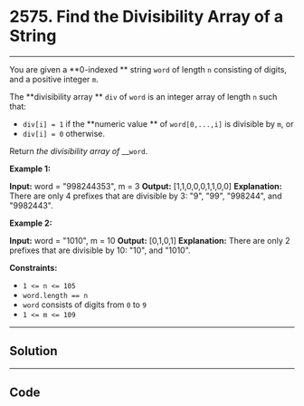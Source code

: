 # 2575. Find the Divisibility Array of a String

---

You are given a **0-indexed ** string `word` of length `n` consisting of digits, and a positive integer `m`.

The **divisibility array ** `div` of `word` is an integer array of length `n` such that:

  * `div[i] = 1` if the **numeric value **  of `word[0,...,i]` is divisible by `m`, or
  * `div[i] = 0` otherwise.



Return _the divisibility array of_ __`word`.

 

**Example 1:**


**Input:** word = "998244353", m = 3
**Output:** [1,1,0,0,0,1,1,0,0]
**Explanation:** There are only 4 prefixes that are divisible by 3: "9", "99", "998244", and "9982443".


**Example 2:**


**Input:** word = "1010", m = 10
**Output:** [0,1,0,1]
**Explanation:** There are only 2 prefixes that are divisible by 10: "10", and "1010".


 

**Constraints:**

  * `1 <= n <= 105`
  * `word.length == n`
  * `word` consists of digits from `0` to `9`
  * `1 <= m <= 109`

---

## Solution



---

## Code
```python


```